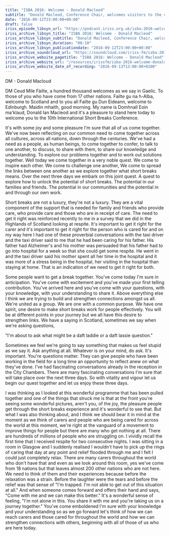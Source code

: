 ```yaml
---
title: "ISBA 2016: Welcome - Donald Macleod"
subtitle: "Donald Macleod, Conference Chair, welcomes visitors to the conference. Recorded at the 10th International Short Break Association conference, 13–15 September 2016, Edinburgh, Scotland. Music Credit: Something Elated by Broke For Free"
date: "2016-09-12T23:00:00+00:00"
draft: false
iriss_episode_libsyn_url: "https://podcast.iriss.org.uk/isba-2016-welcome-donald-macleod-1"
iriss_archive_libsyn_title: "ISBA 2016: Welcome - Donald Macleod"
iriss_archive_libsyn_subtitle: "Donald Macleod, Conference Chair, welcomes visitors to the conference. Recorded at the 10th International Short Break Association conference, 13–15 September 2016, Edinburgh, Scotland. Music Credit: Something Elated by Broke For Free"
iriss_archive_libsyn_duration: "08:10"
iriss_archive_libsyn_publicationdate: "2016-09-12T23:00:00+00:00"
iriss_archive_soundcloud_url: "https://soundcloud.com/iriss-fm/isba-2016-donald-macleod-welcome"
iriss_archive_website_pagetitle: "ISBA 2016: Welcome - Donald Macleod"
iriss_archive_website_url: "/resources/irissfm/isba-2016-welcome-donald-macleod"
iriss_archive_website_date_of_recording: "2016-09-13T13:00:00+0100"
---
```

DM - Donald Macloud

DM Ceud Mìle Fàilte, a hundred thousand welcomes as we say in Gaelic. To those of you who have come from 17 other nations. Failte gu na h-Alba, welcome to Scotland and to you all Failte gu Dun Eideann, welcome to Edinburgh. Maidin mhaith, good morning. My name is Domhnall Eoin ma'klaud, Donald Ian Macleod and it's a pleasure to stand here today to welcome you to the 10th International Short Breaks Conference.

It's with some joy and some pleasure I'm sure that all of us come together. We've now been reflecting on our common need to come together across all cultures, across all nations, down through the centuries. We've had a need as a people, as human beings, to come together to confer, to talk to one another, to discuss, to share with them, to share our knowledge and understanding. To explore our problems together and to work out solutions together. Well today we come together in a very noble quest. We come to inspire each other. We come to challenge one another, We come to spread the links between one another as we explore together what short breaks means. Over the next three days we embark on this joint quest. A quest to explore how to unlock the potential of short breaks. The potential in our families and friends. The potential in our communities and the potential in and through our own work.

Short breaks are not a luxury, they're not a luxury. They are a vital component of the support that is needed for family and friends who provide care, who provide care and those who are in receipt of care. The need to get it right was reinforced recently to me in a survey that we did in the Highlands of Scotland looking at respite. It's important to get it right for the carer and it's important to get it right for the person who is cared for and on my way here I had one of these proverbial conversations with the taxi driver and the taxi driver said to me that he had been caring for his father. His father had Alzheimer's and his mother was persuaded that his father had to go into hospital for a week so that she could get some respite. He went in and the taxi driver said his mother spent all her time in the hospital and it was more of a stress being in the hospital, her visiting in the hospital than staying at home. That is an indication of we need to get it right for both.

Some people want to get a break together. You've come today I'm sure in anticipation. You've come with excitement and you've made your first telling contribution. You've arrived here and you've come with your questions, with your knowledge, with your understanding to share it. Above everything else I think we are trying to build and strengthen connections amongst us all. We're united as a group. We are one with a common purpose. We have one spirit, one desire to make short breaks work for people effectively. You will be at different points in your journey but we all have this desire to strengthen links. We have a saying in Scotland, sometimes we say when we're asking questions,

"I'm about to ask what might be a daft laddie or a daft lassie question."

Sometimes we feel we're going to say something that makes us feel stupid as we say it. Ask anything at all. Whatever is on your mind, do ask. It's important. You're questions matter. They can give people who have been working in the field for a long time an opportunity to reflect anew on what they've done. I've had fascinating conversations already in the reception in the City Chambers. There are many fascinating conversations I'm sure that will take place over the next three days. So with vitality and vigour let us begin our quest together and let us enjoy these three days.

I was thinking as I looked at this wonderful programme that has been pulled together and one of the things that struck me is that at the front you're seeing some wonderful pictures, aren't you, of the joy, the pleasure people get through the short breaks experience and it's wonderful to see that. But what I was also thinking about, and I think we should bear it in mind at the moment as we think of carers and people who are being cared for across the world at this moment, we're right at the vanguard of a movement to improve things for people but there are many who get nothing at all. There are hundreds of millions of people who are struggling on. I vividly recall the first time that I received respite for two consecutive nights. I was sitting in a room in Glasgow and I suddenly realised I wouldn't have to pick up the rings of caring that day at any point and relief flooded through me and I felt I could just completely relax. There are many carers throughout the world who don't have that and even as we look around this room, yes we've come from 18 nations but that leaves almost 200 other nations who are not here. We need to think of them and their experiences because before the relaxation was a strain. Before the laughter were the tears and before the relief was that sense of "I'm trapped. I'm not able to get out of this situation at all." And when someone comes forward and offers their hand and says, "Come with me and we can make this better." It's a wonderful sense of feeling, "I'm not alone in this. You share it with me and you're taking us on a journey together." You've come emboldened I'm sure with your knowledge and your understanding so as we go forward let's think of how we can reach carers and those cared for throughout the world and how we can strengthen connections with others, beginning with all of those of us who are here today.
